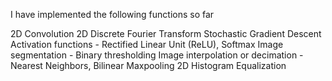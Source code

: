I have implemented the following functions so far

2D Convolution 
2D Discrete Fourier Transform
Stochastic Gradient Descent
Activation functions - Rectified Linear Unit (ReLU), Softmax
Image segmentation - Binary thresholding
Image interpolation or decimation - Nearest Neighbors, Bilinear
Maxpooling 2D
Histogram Equalization
